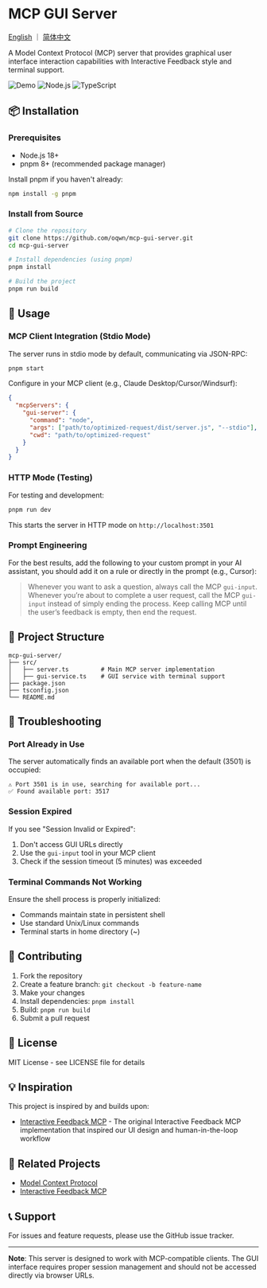 # MCP GUI Server

[English](README.md) ｜ [简体中文](README_zh.md)

A Model Context Protocol (MCP) server that provides graphical user interface interaction capabilities with Interactive Feedback style and terminal support.

![Demo](https://img.shields.io/badge/status-stable-green)
![Node.js](https://img.shields.io/badge/node.js-18%2B-blue)
![TypeScript](https://img.shields.io/badge/typescript-5.0%2B-blue)

## 📦 Installation

### Prerequisites

- Node.js 18+
- pnpm 8+ (recommended package manager)

Install pnpm if you haven't already:

```bash
npm install -g pnpm
```

### Install from Source

```bash
# Clone the repository
git clone https://github.com/oqwn/mcp-gui-server.git
cd mcp-gui-server

# Install dependencies (using pnpm)
pnpm install

# Build the project
pnpm run build
```

## 🚀 Usage

### MCP Client Integration (Stdio Mode)

The server runs in stdio mode by default, communicating via JSON-RPC:

```bash
pnpm start
```

Configure in your MCP client (e.g., Claude Desktop/Cursor/Windsurf):

```json
{
  "mcpServers": {
    "gui-server": {
      "command": "node",
      "args": ["path/to/optimized-request/dist/server.js", "--stdio"],
      "cwd": "path/to/optimized-request"
    }
  }
}
```

### HTTP Mode (Testing)

For testing and development:

```bash
pnpm run dev
```

This starts the server in HTTP mode on `http://localhost:3501`

### Prompt Engineering

For the best results, add the following to your custom prompt in your AI assistant, you should add it on a rule or directly in the prompt (e.g., Cursor):

> Whenever you want to ask a question, always call the MCP `gui-input`.  
> Whenever you’re about to complete a user request, call the MCP `gui-input` instead of simply ending the process.
> Keep calling MCP until the user’s feedback is empty, then end the request.

## 📁 Project Structure

```
mcp-gui-server/
├── src/
│   ├── server.ts         # Main MCP server implementation
│   ├── gui-service.ts    # GUI service with terminal support
├── package.json
├── tsconfig.json
└── README.md
```

## 🐛 Troubleshooting

### Port Already in Use

The server automatically finds an available port when the default (3501) is occupied:

```
⚠️ Port 3501 is in use, searching for available port...
✅ Found available port: 3517
```

### Session Expired

If you see "Session Invalid or Expired":

1. Don't access GUI URLs directly
2. Use the `gui-input` tool in your MCP client
3. Check if the session timeout (5 minutes) was exceeded

### Terminal Commands Not Working

Ensure the shell process is properly initialized:

- Commands maintain state in persistent shell
- Use standard Unix/Linux commands
- Terminal starts in home directory (~)

## 🤝 Contributing

1. Fork the repository
2. Create a feature branch: `git checkout -b feature-name`
3. Make your changes
4. Install dependencies: `pnpm install`
5. Build: `pnpm run build`
6. Submit a pull request

## 📄 License

MIT License - see LICENSE file for details

## 💡 Inspiration

This project is inspired by and builds upon:

- [Interactive Feedback MCP](https://github.com/noopstudios/interactive-feedback-mcp) - The original Interactive Feedback MCP implementation that inspired our UI design and human-in-the-loop workflow

## 🔗 Related Projects

- [Model Context Protocol](https://github.com/modelcontextprotocol/specification)
- [Interactive Feedback MCP](https://github.com/noopstudios/interactive-feedback-mcp)

## 📞 Support

For issues and feature requests, please use the GitHub issue tracker.

---

**Note**: This server is designed to work with MCP-compatible clients. The GUI interface requires proper session management and should not be accessed directly via browser URLs.
